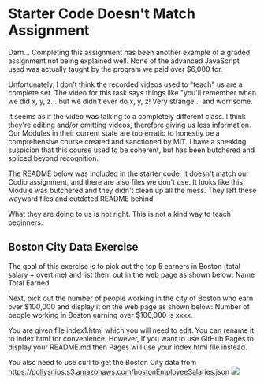 # Starter Code Doesn't Match Assignment

Darn... Completing this assignment has been another example of a graded assignment not being explained well. None of the advanced JavaScript used was actually taught by the program we paid over $6,000 for.

Unfortunately, I don't think the recorded videos used to "teach" us are a complete set. The video for this task says things like "you'll remember when we did x, y, z... but we didn't ever do x, y, z! Very strange... and worrisome.

It seems as if the video was talking to a completely different class. I think they're editing and/or omitting videos, therefore giving us less information. Our Modules in their current state are too erratic to honestly be a comprehensive course created and sanctioned by MIT. I have a sneaking suspicion that this course used to be coherent, but has been butchered and spliced beyond recognition.

The README below was included in the starter code. It doesn't match our Codio assignment, and there are also files we don't use. It looks like this Module was butchered and they didn't clean up all the mess. They left these wayward files and outdated README behind.

What they are doing to us is not right. This is not a kind way to teach beginners.

## Boston City Data Exercise

The goal of this exercise is to pick out the top 5 earners in Boston (total salary + overtime) and list them out in the web page as shown below:
Name     Total Earned

Next, pick out the number of people working in the city of Boston who earn over $100,000 and display it on the web page as shown below:
Number of people working in Boston earning over $100,000 is xxxx.

You are given file index1.html which you will need to edit. You can rename it to index.html for convenience. However, if you want to use GitHub Pages to display your README.md then Pages will use your index.html file instead.

You also need to use curl to get the Boston City data from https://pollysnips.s3.amazonaws.com/bostonEmployeeSalaries.json
<img src='boston.png'>

